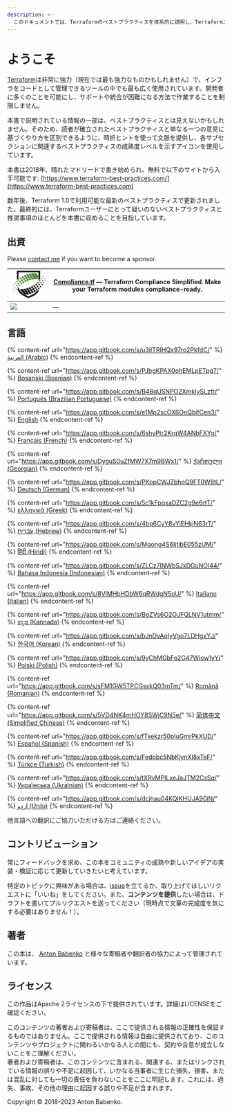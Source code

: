 ```yaml
---
description: >-
  このドキュメントでは、Terraformのベストプラクティスを体系的に説明し、Terraformユーザーが最も頻繁に経験する問題に対する推奨事項を提供します。
---
```


# ようこそ

[Terraform](https://www.terraform.io)は非常に強力（現在では最も強力なものかもしれません）で、インフラをコードとして管理できるツールの中でも最も広く使用されています。開発者に多くのことを可能にし、サポートや統合が困難になる方法で作業することを制限しません。

本書で説明されている情報の一部は、ベストプラクティスとは見えないかもしれません。そのため、読者が確立されたベストプラクティスと単なる一つの意見に基づくやり方を区別できるように、時折ヒントを使って文脈を提供し、各サブセクションに関連するベストプラクティスの成熟度レベルを示すアイコンを使用しています。

本書は2018年、晴れたマドリードで書き始められ、無料で以下のサイトから入手可能です: [https://www.terraform-best-practices.com/](https://www.terraform-best-practices.com)

数年後、Terraform 1.0で利用可能な最新のベストプラクティスで更新されました。最終的には、Terraformユーザーにとって疑いのないベストプラクティスと推奨事項のほとんどを本書に収めることを目指しています。

## 出資

Please [contact me](https://github.com/antonbabenko/terraform-aws-devops#social-links) if you want to become a sponsor.

| [![](.gitbook/assets/ctf-logo.png)](https://compliance.tf/?utm_source=tf_best_practices&utm_medium=sponsorship) | [Compliance.tf](https://compliance.tf/?utm_source=tf_best_practices&utm_medium=sponsorship) — Terraform Compliance Simplified. Make your Terraform modules compliance-ready. |
| --------------------------------------------------------------------------------------------------------------- | ---------------------------------------------------------------------------------------------------------------------------------------------------------------------------- |
| [![](.gitbook/assets/)]()                                                                                       | []() —                                                                                                                                                                       |

## 言語

{% content-ref url="https://app.gitbook.com/s/u3iITRIHQx97ro2PkfdC/" %}
[العربية (Arabic)](https://app.gitbook.com/s/u3iITRIHQx97ro2PkfdC/)
{% endcontent-ref %}

{% content-ref url="https://app.gitbook.com/s/PJbgKPAX0ohEMLpETpg7/" %}
[Bosanski (Bosnian)](https://app.gitbook.com/s/PJbgKPAX0ohEMLpETpg7/)
{% endcontent-ref %}

{% content-ref url="https://app.gitbook.com/s/B48qUSNPO2XmkIySLzfr/" %}
[Português (Brazilian Portuguese)](https://app.gitbook.com/s/B48qUSNPO2XmkIySLzfr/)
{% endcontent-ref %}

{% content-ref url="https://app.gitbook.com/s/e1Mp2scOX6OnQbifCen3/" %}
[English](https://app.gitbook.com/s/e1Mp2scOX6OnQbifCen3/)
{% endcontent-ref %}

{% content-ref url="https://app.gitbook.com/s/6shyPtr2KrqW4ANbFXYg/" %}
[Français (French)](https://app.gitbook.com/s/6shyPtr2KrqW4ANbFXYg/)
{% endcontent-ref %}

{% content-ref url="https://app.gitbook.com/s/DyguS0uZfMW7X7m9BWx1/" %}
[ქართული (Georgian)](https://app.gitbook.com/s/DyguS0uZfMW7X7m9BWx1/)
{% endcontent-ref %}

{% content-ref url="https://app.gitbook.com/s/PKopCWJZbhpQ9FT0W8tL/" %}
[Deutsch (German)](https://app.gitbook.com/s/PKopCWJZbhpQ9FT0W8tL/)
{% endcontent-ref %}

{% content-ref url="https://app.gitbook.com/s/5c1kFpqxaDZC2g9e6rtT/" %}
[ελληνικά (Greek)](https://app.gitbook.com/s/5c1kFpqxaDZC2g9e6rtT/)
{% endcontent-ref %}

{% content-ref url="https://app.gitbook.com/s/4bq6CyY8vYiEHkjN63rT/" %}
[עברית (Hebrew)](https://app.gitbook.com/s/4bq6CyY8vYiEHkjN63rT/)
{% endcontent-ref %}

{% content-ref url="https://app.gitbook.com/s/Mgong4S6IjtibE055zUM/" %}
[हिंदी (Hindi)](https://app.gitbook.com/s/Mgong4S6IjtibE055zUM/)
{% endcontent-ref %}

{% content-ref url="https://app.gitbook.com/s/ZLCz7lNWbSJxDGuNOI44/" %}
[Bahasa Indonesia (Indonesian)](https://app.gitbook.com/s/ZLCz7lNWbSJxDGuNOI44/)
{% endcontent-ref %}

{% content-ref url="https://app.gitbook.com/s/8VlMHbHDbW6qRWdgN5oU/" %}
[Italiano (Italian)](https://app.gitbook.com/s/8VlMHbHDbW6qRWdgN5oU/)
{% endcontent-ref %}

{% content-ref url="https://app.gitbook.com/s/BoZVs6O2OJFQLNV1utmm/" %}
[ಕನ್ನಡ (Kannada)](https://app.gitbook.com/s/BoZVs6O2OJFQLNV1utmm/)
{% endcontent-ref %}

{% content-ref url="https://app.gitbook.com/s/bJnDvAqIyVgo7LDHgxYJ/" %}
[한국어 (Korean)](https://app.gitbook.com/s/bJnDvAqIyVgo7LDHgxYJ/)
{% endcontent-ref %}

{% content-ref url="https://app.gitbook.com/s/9yChMGbFo2G47Wiow1yY/" %}
[Polski (Polish)](https://app.gitbook.com/s/9yChMGbFo2G47Wiow1yY/)
{% endcontent-ref %}

{% content-ref url="https://app.gitbook.com/s/sFM1GW5TPCGsskQ03mTm/" %}
[Română (Romanian)](https://app.gitbook.com/s/sFM1GW5TPCGsskQ03mTm/)
{% endcontent-ref %}

{% content-ref url="https://app.gitbook.com/s/5VD4NK4mHOY8SWjC9N5e/" %}
[简体中文 (Simplified Chinese)](https://app.gitbook.com/s/5VD4NK4mHOY8SWjC9N5e/)
{% endcontent-ref %}

{% content-ref url="https://app.gitbook.com/s/fTxekzr50pIuGmrPkXUD/" %}
[Español (Spanish)](https://app.gitbook.com/s/fTxekzr50pIuGmrPkXUD/)
{% endcontent-ref %}

{% content-ref url="https://app.gitbook.com/s/Fedpbc5NbKjynXI8xTeF/" %}
[Türkçe (Turkish)](https://app.gitbook.com/s/Fedpbc5NbKjynXI8xTeF/)
{% endcontent-ref %}

{% content-ref url="https://app.gitbook.com/s/tXRvMPILxeJaJTM2CsSq/" %}
[Українська (Ukrainian)](https://app.gitbook.com/s/tXRvMPILxeJaJTM2CsSq/)
{% endcontent-ref %}

{% content-ref url="https://app.gitbook.com/s/dcjhau04KQIKHUJA90iN/" %}
[اردو (Urdu)](https://app.gitbook.com/s/dcjhau04KQIKHUJA90iN/)
{% endcontent-ref %}

他言語への翻訳にご協力いただける方はご連絡ください。

## コントリビューション

常にフィードバックを求め、この本をコミュニティの成熟や新しいアイデアの実装・検証に応じて更新していきたいと考えています。

特定のトピックに興味がある場合は、[issue](https://github.com/antonbabenko/terraform-best-practices/issues)を立てるか、取り上げてほしいリクエストに「いいね」をしてください。また、**コンテンツを提供**したい場合は、ドラフトを書いてプルリクエストを送ってください（現時点で文章の完成度を気にする必要はありません！）。

## 著者

この本は、 [Anton Babenko](https://github.com/antonbabenko) と様々な寄稿者や翻訳者の協力によって管理されています。

## ライセンス

この作品はApache 2ライセンスの下で提供されています。詳細はLICENSEをご確認ください。

このコンテンツの著者および寄稿者は、ここで提供される情報の正確性を保証するものではありません。ここで提供される情報は自由に提供されており、このコンテンツやプロジェクトに関わるいかなる人との間にも、契約や合意が成立しないことをご理解ください。\
著者および寄稿者は、このコンテンツに含まれる、関連する、またはリンクされている情報の誤りや不足に起因して、いかなる当事者に生じた損失、損害、または混乱に対しても一切の責任を負わないことをここに明記します。これには、過失、事故、その他の理由に起因する誤りや不足が含まれます。

Copyright © 2018-2023 Anton Babenko.
